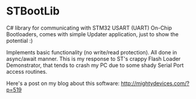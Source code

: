 # STBootLib
C# library for communicating with STM32 USART (UART) On-Chip Bootloaders, comes with simple Updater application, just to show the potential :) 

Implements basic functionality (no write/read protection). All done in async/await manner. This is my response to ST's crappy Flash Loader Demonstrator, that tends to crash my PC due to some shady Serial Port access routines.

Here's a post on my blog about this software: http://mightydevices.com/?p=519
